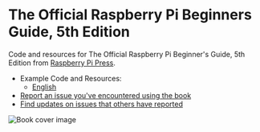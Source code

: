 # The Official Raspberry Pi Beginners Guide, 5th Edition
Code and resources for The Official Raspberry Pi Beginner's Guide, 5th Edition from [Raspberry Pi Press](https://store.rpipress.cc/collections/latest-releases/products/the-official-raspberry-pi-beginners-guide-5th-edition).

* Example Code and Resources:
  * [English](https://github.com/raspberrypipress/official-raspberry-pi-beginners-guide-5e/tree/main/en)
* [Report an issue you've encountered using the book](https://github.com/raspberrypipress/official-raspberry-pi-beginners-guide-5e/issues/new/choose)
* [Find updates on issues that others have reported](https://github.com/raspberrypipress/official-raspberry-pi-beginners-guide-5e/issues?q=)


![Book cover image](https://github.com/raspberrypipress/official-raspberry-pi-beginners-guide-5e/blob/main/images/9781912047260.jpg?raw=true)
